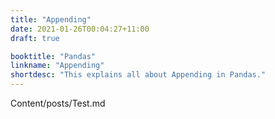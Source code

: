 ```yaml
---
title: "Appending"
date: 2021-01-26T00:04:27+11:00
draft: true

booktitle: "Pandas"
linkname: "Appending"
shortdesc: "This explains all about Appending in Pandas."
---
```


Content/posts/Test.md